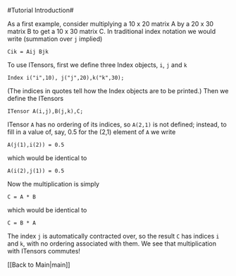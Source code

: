 #Tutorial Introduction#

As a first example, consider multiplying a 10 x 20 matrix A by a 20 x 30 matrix B
to get a 10 x 30 matrix C. In traditional index notation we would write (summation over `j` implied)

`Cik = Aij Bjk`

To use ITensors, first we define three Index objects, `i`, `j` and `k`

`Index i("i",10), j("j",20),k("k",30);`

(The indices in quotes tell how the Index objects are to be printed.)
Then we define the ITensors

`ITensor A(i,j),B(j,k),C;`

ITensor `A` has no ordering of its indices, so `A(2,1)` is not defined;
instead, to fill in a value of, say, 0.5 for the (2,1) element of `A`
we write

`A(j(1),i(2)) = 0.5`

which would be identical to

`A(i(2),j(1)) = 0.5`

Now the multiplication is simply

`C = A * B`

which would be identical to 

`C = B * A`

The index `j` is automatically contracted over, so the 
result `C` has indices `i` and `k`, with no ordering associated
with them. We see that multiplication with ITensors commutes!




[[Back to Main|main]]
